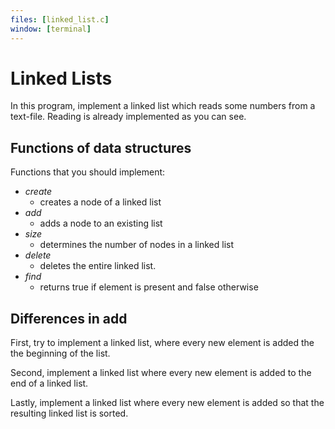 ```yaml
---
files: [linked_list.c]
window: [terminal]
---
```

# Linked Lists

In this program, implement a linked list which reads some numbers from a text-file.
Reading is already implemented as you can see.

## Functions of data structures

Functions that you should implement:
- _create_
    - creates a node of a linked list
- _add_
    - adds a node to an existing list
- _size_
    - determines the number of nodes in a linked list
- _delete_
    - deletes the entire linked list.
- _find_
    - returns true if element is present and false otherwise


## Differences in add
First, try to implement a linked list, where every new element is added the the beginning of the list.

Second, implement a linked list where every new element is added to the end of a linked list.

Lastly, implement a linked list where every new element is added so that the resulting linked list is sorted.


